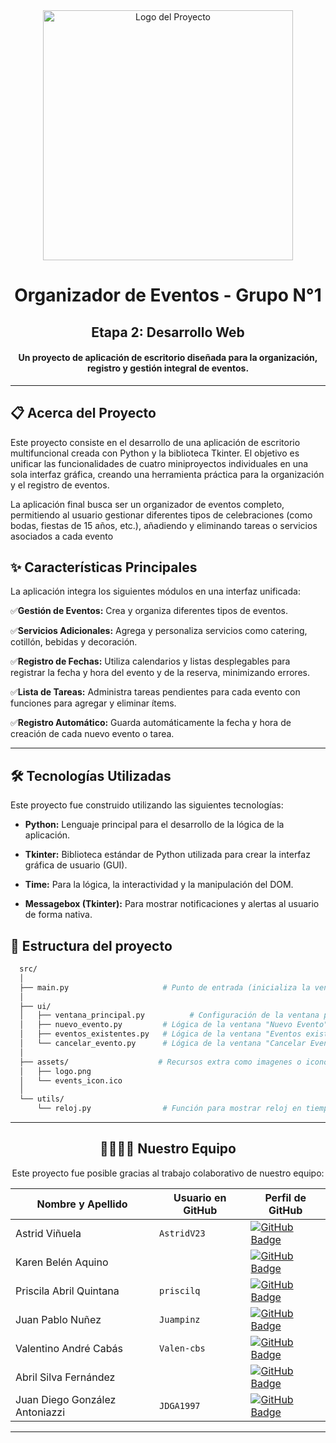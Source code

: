<div align="center">
  <img src="https://github.com/user-attachments/assets/df02cfe1-dd25-41d8-9cc3-2cea31e60d1a" alt="Logo del Proyecto" width="400"/>


# Organizador de Eventos - Grupo N°1
## Etapa 2: Desarrollo Web

#### Un proyecto de aplicación de escritorio diseñada para la organización, registro y gestión integral de eventos.

---

<div align="left">

## 📋 Acerca del Proyecto

Este proyecto consiste en el desarrollo de una aplicación de escritorio multifuncional creada con Python y la biblioteca Tkinter. El objetivo es unificar las funcionalidades de cuatro miniproyectos individuales en una sola interfaz gráfica, creando una herramienta práctica para la organización y el registro de eventos.

La aplicación final busca ser un organizador de eventos completo, permitiendo al usuario gestionar diferentes tipos de celebraciones (como bodas, fiestas de 15 años, etc.), añadiendo y eliminando tareas o servicios asociados a cada evento

## ✨ Características Principales

La aplicación integra los siguientes módulos en una interfaz unificada:

✅**Gestión de Eventos:** Crea y organiza diferentes tipos de eventos.

✅**Servicios Adicionales:** Agrega y personaliza servicios como catering, cotillón, bebidas y decoración.

✅**Registro de Fechas:** Utiliza calendarios y listas desplegables para registrar la fecha y hora del evento y de la reserva, minimizando errores.

✅**Lista de Tareas:** Administra tareas pendientes para cada evento con funciones para agregar y eliminar ítems.

✅**Registro Automático:** Guarda automáticamente la fecha y hora de creación de cada nuevo evento o tarea.

---

## 🛠️ Tecnologías Utilizadas

Este proyecto fue construido utilizando las siguientes tecnologías:

- **Python:** Lenguaje principal para el desarrollo de la lógica de la aplicación.

- **Tkinter:** Biblioteca estándar de Python utilizada para crear la interfaz gráfica de usuario (GUI).

- **Time:** Para la lógica, la interactividad y la manipulación del DOM.

- **Messagebox (Tkinter):** Para mostrar notificaciones y alertas al usuario de forma nativa.

## 📂 Estructura del proyecto
```sh
  src/
  │
  ├── main.py                     # Punto de entrada (inicializa la ventana)
  │ 
  ├── ui/
  │   ├── ventana_principal.py          # Configuración de la ventana principal
  │   ├── nuevo_evento.py         # Lógica de la ventana "Nuevo Evento"
  │   ├── eventos_existentes.py   # Lógica de la ventana "Eventos existentes"
  │   └── cancelar_evento.py      # Lógica de la ventana "Cancelar Evento"
  │
  ├── assets/                    # Recursos extra como imagenes o iconos
  │   ├── logo.png
  │   └── events_icon.ico
  │
  └── utils/
      └── reloj.py                # Función para mostrar reloj en tiempo real

```

</div>

---

## 👩‍💻👨‍💻 Nuestro Equipo

Este proyecto fue posible gracias al trabajo colaborativo de nuestro equipo:

| Nombre y Apellido             | Usuario en GitHub                                     | Perfil de GitHub                                                                                                                              |
| ----------------------------- | ----------------------------------------------------- | --------------------------------------------------------------------------------------------------------------------------------------------- |
| Astrid Viñuela                | `AstridV23`                                           | [![GitHub Badge](https://img.shields.io/badge/GitHub-121011?style=for-the-badge&logo=github&logoColor=white)](https://github.com/AstridV23)      |
| Karen Belén Aquino            |  | [![GitHub Badge](https://img.shields.io/badge/GitHub-121011?style=for-the-badge&logo=github&logoColor=white)](https://github.com/#) |
| Priscila Abril Quintana       | `priscilq`                                            | [![GitHub Badge](https://img.shields.io/badge/GitHub-121011?style=for-the-badge&logo=github&logoColor=white)](https://github.com/priscilq)     |
| Juan Pablo Nuñez              | `Juampinz`                                            | [![GitHub Badge](https://img.shields.io/badge/GitHub-121011?style=for-the-badge&logo=github&logoColor=white)](https://github.com/Juampinz)     |
| Valentino André Cabás         | `Valen-cbs`                                           | [![GitHub Badge](https://img.shields.io/badge/GitHub-121011?style=for-the-badge&logo=github&logoColor=white)](https://github.com/Valen-cbs)     |
| Abril Silva Fernández         |   | [![GitHub Badge](https://img.shields.io/badge/GitHub-121011?style=for-the-badge&logo=github&logoColor=white)](https://github.com/#) |
| Juan Diego González Antoniazzi | `JDGA1997`                                            | [![GitHub Badge](https://img.shields.io/badge/GitHub-121011?style=for-the-badge&logo=github&logoColor=white)](https://github.com/JDGA1997)     |

---

</div>

